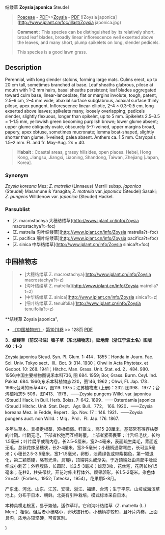 结缕草 **Zoysia japonica** Steudel

> [Poaceae](http://www.iplant.cn/info/Poaceae?t=foc) - [PDF](http://www.iplant.cn/foc/pdf/Poaceae.pdf)>>[Zoysia](http://www.iplant.cn/info/Zoysia?t=foc) - [PDF](http://www.iplant.cn/foc/pdf/Zoysia.pdf)
![Zoysia japonica](http://www.iplant.cn/foc/illast/Zoysia japonica.jpg)


> **Comment** : 
> This species can be distinguished by its relatively short, broad leaf blades, broadly linear inflorescence well exserted above the leaves, and many short, plump spikelets on long, slender pedicels.
>
> This species is a good lawn grass.

## Description

Perennial, with long slender stolons, forming large mats. Culms erect, up to 20 cm tall, sometimes branched at base. Leaf sheaths glabrous, pilose at mouth with 1–2 mm hairs, basal sheaths persistent; leaf blades aggregated toward culm base, linear-lanceolate, flat or margins involute, tough, patent, 2.5–6 cm, 2–4 mm wide, abaxial surface subglabrous, adaxial surface thinly pilose, apex pungent. Inflorescence linear-elliptic, 2–4 × 0.3–0.5 cm, long exserted above leaves; spikelets many, loosely overlapping; pedicels slender, slightly flexuous, longer than spikelet, up to 5 mm. Spikelets 2.5–3.5 × 1–1.5 mm, yellowish green becoming purplish brown; lower glume absent; upper glume obliquely ovate, obscurely 5–7-veined, upper margins broad, papery, apex obtuse, sometimes mucronate; lemma boat-shaped, slightly shorter than glume, 1-veined; palea absent. Anthers ca. 1.5 mm. Caryopsis 1.5–2 mm. Fl. and fr. May–Aug. 2*n* = 40.


> **Habait** : 
> Coastal areas, grassy hillsides, open places. Hebei, Hong Kong, Jiangsu, Jiangxi, Liaoning, Shandong, Taiwan, Zhejiang [Japan, Korea].

### Synonym
*Zoysia koreana* Mez; *Z. matrella* (Linnaeus) Merrill subsp. *japonica* (Steudel) Masamune & Yanagita; *Z. matrella* var. *japonica* (Steudel) Sasaki; *Z. pungens* Willdenow var. *japonica* (Steudel) Hackel.

### Parsublist

* [Z.  macrostachya  大穗结缕草](http://www.iplant.cn/info/Zoysia macrostachya?t=foc)
* [Z.  matrella  沟叶结缕草](http://www.iplant.cn/info/Zoysia matrella?t=foc)
* [Z.  pacifica  细叶结缕草](http://www.iplant.cn/info/Zoysia pacifica?t=foc)
* [Z.  sinica  中华结缕草](http://www.iplant.cn/info/Zoysia sinica?t=foc)


## 中国植物志

> * [大穗结缕草  Z.  macrostachya](http://www.iplant.cn/info/Zoysia macrostachya?t=z)
> * [沟叶结缕草  Z.  matrella](http://www.iplant.cn/info/Zoysia matrella?t=z)
> * [中华结缕草  Z.  sinica](http://www.iplant.cn/info/Zoysia sinica?t=z)
> * [细叶结缕草  Z.  tenuifolia](http://www.iplant.cn/info/Zoysia tenuifolia?t=z)


**结缕草 Zoysia japonica",

* [《中国植物志》](http://www.iplant.cn/frps)- [第10(1)卷](http://www.iplant.cn/frps/vol/10(1)) >> 128页 [PDF](http://www.iplant.cn/frps/pdf/10(1)/128b.pdf)


**3．结缕草（前汉书注）锥子草（东北植物志），延地青（浙江宁波土名）图版40：1-3**

Zoysia japonica Steud. Syn. Pl. Glum. 1: 414．1855：Honda in Journ. Fac. Sci. Univ. Tokyo sect．lll．Bot. 3: 314. 1930；Ohwi in Acta Phytotax. et Geobot. 10: 268. 1941；Hitchc. Man. Grass. Unit. Stat. ed. 2，484. 980. 1956;中国主要植物图说禾本科736, 图 684. 1959; Bor, Grass. Burm. Ceyl. Ind. Pakist. 684. 1960;东禾本科植物志220，图146, 1962；Ohwi, Fl. Jap. 178．1965;台湾的禾草447，图119. 1975；江苏植物志 (上册)：232. 图398．1977；台湾植物志5: 506，图1413．1978．——Zoysia pungens Willd. var. japonica (Steud.) Hack. in Bull. Herb. Boiss. 7: 642. 1899．——Osterdamia japonica (Steud.) Hitchc. Unit. Stat. Dept．Agr. Bull．772， 166. 1920．——Zoysia koreana Mez. in Fedde, Repert．Sp. Nov. 17：146. 1921．——Zoysia pungens auct. non Willd.：Miq．Prol．Fl. Jap. 176. 1867.

多年生草本。具横走根茎，须根细弱。秆直立，高15-20厘米，基部常有宿存枯萎的叶鞘。叶鞘无毛，下部者松弛而互相跨覆，上部者紧密裹茎；叶舌纤毛状，长约1.5毫米；叶片扁平或稍内卷，长2.5-5厘米，宽2-4毫米，表面疏生柔毛，背面近无毛。总状花序呈穗状，长2-4厘米，宽3-5毫米；小穗柄通常弯曲，长可达5毫米；小穗长2.5-3.5毫米，宽1-1.5毫米，卵形，淡黄绿色或带紫褐色，第一颖退化，第二颖质硬，略有光泽，具1脉，顶端钝头或渐尖，于近顶端处由背部中脉延伸成小刺芒；外稃膜质，长圆形，长2.5-3毫米；雄蕊3枚，花丝短，花药长约1.5毫米；花柱2，柱头帚状，开花时伸出稃体外。颖果卵形，长1.5-2毫米。染色体2n=40（Forbes，1952; Tateoka，1954）。花果期5-8月。

产东北、河北、山东、江苏、安徽、浙江、福建、台湾；生于平原、山坡或海滨草地上。分布于日本、朝鲜。北美有引种栽培。模式标本采自日本。

本种具横走根茎，易于繁殖，适作草坪。它和沟叶结缕草（Z. matrella (L.) Merr.）相似，但后者小穗略小，卵状披针形，小穗柄亦较短，且叶片内卷，上面具沟，质地亦较坚硬，可资区别。

}